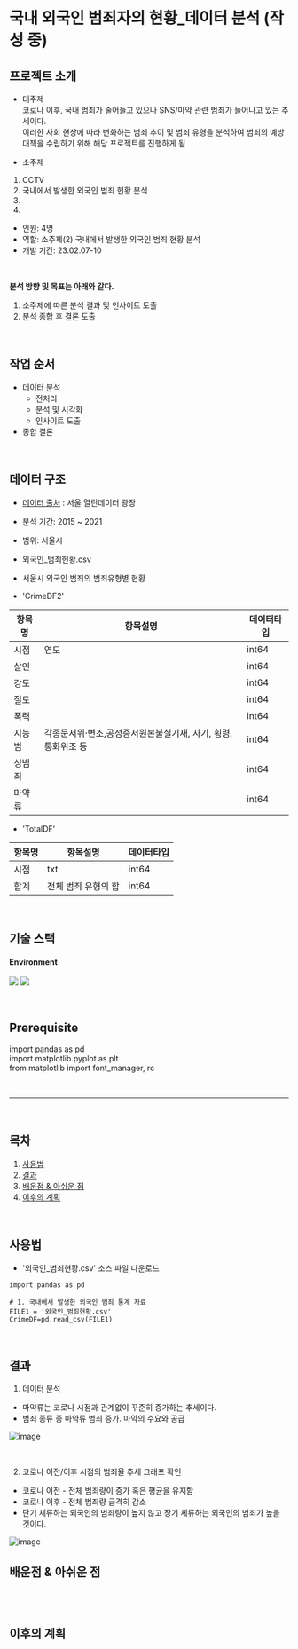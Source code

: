 # 국내 외국인 범죄자의 현황_데이터 분석 (작성 중)

## 프로젝트 소개
* 대주제   
코로나 이후, 국내 범죄가 줄어들고 있으나 SNS/마약 관련 범죄가 늘어나고 있는 추세이다.    
이러한 사회 현상에 따라 변화하는 범죄 추이 및 범죄 유형을 분석하여 범죄의 예방 대책을 수립하기 위해 해당 프로젝트를 진행하게 됨

* 소주제
1. CCTV 
2. 국내에서 발생한 외국인 범죄 현황 분석 
3. 
4. 


* 인원: 4명
* 역할: 소주제(2) 국내에서 발생한 외국인 범죄 현황 분석
* 개발 기간: 23.02.07-10
<br>

**분석 방향 및 목표는 아래와 같다.**
1. 소주제에 따른 분석 결과 및 인사이트 도출
2. 분석 종합 후 결론 도출
<br>

## 작업 순서
* 데이터 분석
  * 전처리
  * 분석 및 시각화
  * 인사이트 도출
* 종합 결론
 
 <br>

## 데이터 구조

* [데이터 출처](https://data.seoul.go.kr/dataList/321/S/2/datasetView.do) : 서울 열린데이터 광장
* 분석 기간: 2015 ~ 2021 
* 범위: 서울시
* 외국인_범죄현황.csv
* 서울시 외국인 범죄의 범죄유형별 현황


* 'CrimeDF2'   

|항목명|항목설명|데이터타입|
|------|---|---|
|시점|연도|int64|
|살인||int64|
|강도||int64|
|절도||int64|
|폭력||int64|
|지능범|각종문서위·변조,공정증서원본불실기재, 사기, 횡령, 통화위조 등|int64|
|성범죄||int64|
|마약류||int64|

* 'TotalDF'   

|항목명|항목설명|데이터타입|
|------|---|---|
|시점|txt|int64|
|합계|전체 범죄 유형의 합|int64|




<br>

## 기술 스택
#### Environment
<img src="https://img.shields.io/badge/Google Colab-F9AB00?style=for-the-badge&logo=Google Colab&logoColor=white"/> <img src="https://img.shields.io/badge/windows-0078D6?style=for-the-badge&logo=windows&logoColor=white"/>
 
<br>
  
## Prerequisite

import pandas as pd   
import matplotlib.pyplot as plt         
from matplotlib import font_manager, rc

<br>

---
<br>

## 목차
1. [사용법](#사용법)
3. [결과](#결과)
4. [배운점 & 아쉬운 점](#배운점-&-아쉬운-점)
5. [이후의 계획](#이후의-계획)
<br>

## 사용법

* '외국인_범죄현황.csv' 소스 파일 다운로드

```
import pandas as pd

# 1. 국내에서 발생한 외국인 범죄 통계 자료
FILE1 = '외국인_범죄현황.csv'
CrimeDF=pd.read_csv(FILE1)
```


<br>

## 결과
1. 데이터 분석
* 마약류는 코로나 시점과 관계없이 꾸준히 증가하는 추세이다.
* 범죄 종류 중 마약류 범죄 증가. 마약의 수요와 공급

![image](https://user-images.githubusercontent.com/122415320/235565134-b6578f28-aea2-4b4a-89b8-4f803381d05e.png)


<br> 


2) 코로나 이전/이후 시점의 범죄율 추세 그래프 확인

* 코로나 이전 - 전체 범죄량이 증가 혹은 평균을 유지함
* 코로나 이후 - 전체 범죄량 급격히 감소
* 단기 체류하는 외국인의 범죄량이 높지 않고 장기 체류하는 외국인의 범죄가 높을 것이다.

![image](https://user-images.githubusercontent.com/122415320/235565143-aab559b3-fe57-44a4-9657-521eac31d012.png)



## 배운점 & 아쉬운 점
<br>
  

<br>


## 이후의 계획

<br>
